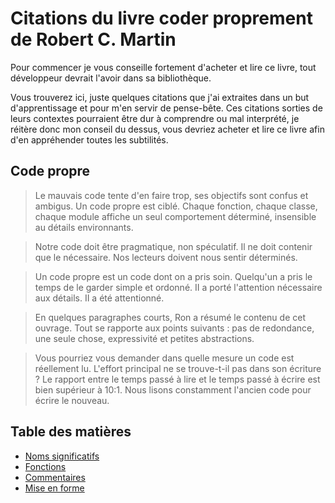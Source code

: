 # Citations du livre coder proprement de Robert C. Martin

Pour commencer je vous conseille fortement d'acheter et lire ce livre, tout développeur devrait l'avoir dans sa bibliothèque.

Vous trouverez ici, juste quelques citations que j'ai extraites dans un but d'apprentissage et pour m'en servir de pense-bête. Ces citations sorties de leurs contextes pourraient être dur à comprendre ou mal interprété, je réitère donc mon conseil du dessus, vous devriez acheter et lire ce livre afin d'en appréhender toutes les subtilités.


## Code propre

>Le mauvais code tente d'en faire trop, ses objectifs sont confus et ambigus. Un code propre est ciblé. Chaque fonction, chaque classe, chaque module affiche un seul comportement déterminé, insensible au détails environnants.

>Notre code doit être pragmatique, non spéculatif. Il ne doit contenir que le nécessaire. Nos lecteurs doivent nous sentir déterminés.

>Un code propre est un code dont on a pris soin. Quelqu'un a pris le temps de le garder simple et ordonné. II a porté l'attention nécessaire aux détails. II a été attentionné.

>En quelques paragraphes courts, Ron a résumé le contenu de cet ouvrage. Tout se rapporte aux points suivants : pas de redondance, une seule chose, expressivité et petites abstractions.

>Vous pourriez vous demander dans quelle mesure un code est réellement lu. L'effort principal ne se trouve-t-il pas dans son écriture ?
Le rapport entre le temps passé à lire et le temps passé à écrire est bien supérieur à 10:1. Nous lisons constamment l'ancien code pour écrire le nouveau.

## Table des matières

* [Noms significatifs](chapitres/noms-significatifs.md)
* [Fonctions](chapitres/fonctions.md)
* [Commentaires](chapitres/commentaires.md)
* [Mise en forme](chapitres/mise-en-forme.md)
